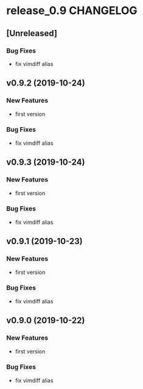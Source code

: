# release_0.9 CHANGELOG

## [Unreleased]

### Bug Fixes

- fix vimdiff alias

## v0.9.2 (2019-10-24)

### New Features

- first version

### Bug Fixes

- fix vimdiff alias

## v0.9.3 (2019-10-24)

### New Features

- first version

### Bug Fixes

- fix vimdiff alias

## v0.9.1 (2019-10-23)

### New Features

- first version

### Bug Fixes

- fix vimdiff alias

## v0.9.0 (2019-10-22)

### New Features

- first version

### Bug Fixes

- fix vimdiff alias


